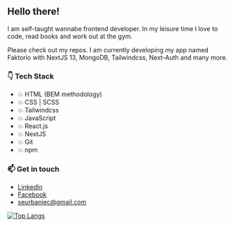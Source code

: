 ## Hello there!
I am self-taught wannabe frontend developer.
In my leisure time I love to code, read books and work out at the gym.

Please check out my repos. I am currently developing my app named Faktorio
with NextJS 13, MongoDB, Tailwindcss, Next-Auth and many more.

### :point_down: Tech Stack 
* :boom: HTML (BEM methodology)
* :boom: CSS | SCSS
* :boom: Tailwindcss
* :boom: JavaScript
* :boom: React.js
* :boom: NextJS
* :boom: Git
* :boom: npm

### 📫 Get in touch
* [LinkedIn](https://www.linkedin.com/in/sebastian-urbaniec/)
* [Facebook](https://www.facebook.com/profile.php?id=100005744952850/)
* seurbaniec@gmail.com

[![Top Langs](https://github-readme-stats.vercel.app/api/top-langs/?username=surbaniec)](https://github.com/surbaniec/github-readme-stats)
